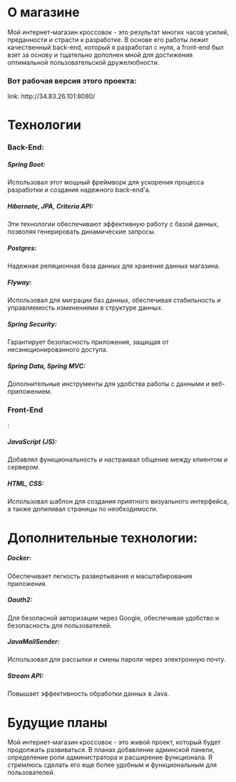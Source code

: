 <h1>О магазине</h1>

Мой интернет-магазин кроссовок - это результат многих часов усилий, преданности и страсти к разработке. В основе его работы лежит качественный back-end, который я разработал с нуля, а front-end был взят за основу и тщательно дополнен мной для достижения оптимальной пользовательской дружелюбности.

<h3>Вот рабочая версия этого проекта: </h3>
link: http://34.83.26.101:8080/

<h1>Технологии</h1>

<h3>Back-End:</h3>
<h5>Spring Boot: </h5> Использовал этот мощный фреймворк для ускорения процесса разработки и создания надежного back-end'а.
<h5>Hibernate, JPA, Criteria API:</h5> Эти технологии обеспечивают эффективную работу с базой данных, позволяя генерировать динамические запросы.
<h5>Postgres:</h5> Надежная реляционная база данных для хранения данных магазина.
<h5>Flyway:</h5> Использовал для миграции баз данных, обеспечивая стабильность и управляемость изменениями в структуре данных.
<h5>Spring Security:</h5> Гарантирует безопасность приложения, защищая от несанкционированного доступа.
<h5>Spring Data, Spring MVC:</h5> Дополнительные инструменты для удобства работы с данными и веб-приложением.

<h3>Front-End</h3>:</h3>
<h5>JavaScript (JS):</h5> Добавлял функциональность и настраивал общение между клиентом и сервером.
<h5>HTML, CSS:</h5> Использовал шаблон для создания приятного визуального интерфейса, а также допиливал страницы по необходимости.

<h1>Дополнительные технологии:</h1>

<h5>Docker:</h5> Обеспечивает легкость развертывания и масштабирования приложения.
<h5>Oauth2:</h5> Для безопасной авторизации через Google, обеспечивая удобство и безопасность для пользователей.
<h5>JavaMailSender:</h5> Использовал для рассылки и смены пароля через электронную почту.
<h5>Stream API:</h5> Повышает эффективность обработки данных в Java.

<h1>Будущие планы</h1>
Мой интернет-магазин кроссовок - это живой проект, который будет продолжать развиваться. В планах добавление админской панели, определение роли администратора и расширение функционала. Я стремлюсь сделать его еще более удобным и функциональным для пользователей.
